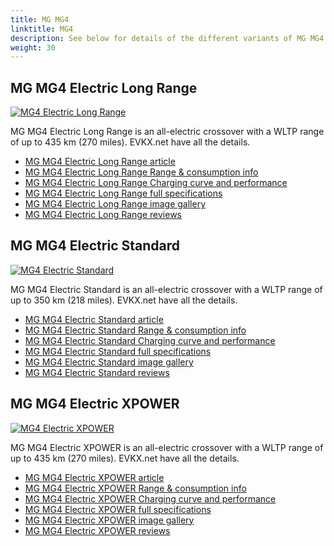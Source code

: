 ```yaml
---
title: MG MG4
linktitle: MG4
description: See below for details of the different variants of MG MG4
weight: 30
---
```

## MG MG4 Electric Long Range

[![MG4 Electric Long Range](https://media.evkx.net/multimedia/models/mg/mg4/mg4_electric_long_range/main_1_st.jpg)](/models/mg/mg4/mg4_electric_long_range/)

MG MG4 Electric Long Range is an all-electric crossover with a WLTP range of up to 435 km (270 miles). EVKX.net have all the details. 

- [MG MG4 Electric Long Range article](/models/mg/mg4/mg4_electric_long_range/)
- [MG MG4 Electric Long Range Range & consumption info](/models/mg/mg4/mg4_electric_long_range//rangeandconsumption)
- [MG MG4 Electric Long Range Charging curve and performance](/models/mg/mg4/mg4_electric_long_range//chargingcurve)
- [MG MG4 Electric Long Range full specifications](/models/mg/mg4/mg4_electric_long_range//specifications)
- [MG MG4 Electric Long Range image gallery](/models/mg/mg4/mg4_electric_long_range//gallery)
- [MG MG4 Electric Long Range reviews](/models/mg/mg4/mg4_electric_long_range//reviews)

## MG MG4 Electric Standard

[![MG4 Electric Standard](https://media.evkx.net/multimedia/models/mg/mg4/mg4_electric_standard/main_1_st.jpg)](/models/mg/mg4/mg4_electric_standard/)

MG MG4 Electric Standard is an all-electric crossover with a WLTP range of up to 350 km (218 miles). EVKX.net have all the details. 

- [MG MG4 Electric Standard article](/models/mg/mg4/mg4_electric_standard/)
- [MG MG4 Electric Standard Range & consumption info](/models/mg/mg4/mg4_electric_standard//rangeandconsumption)
- [MG MG4 Electric Standard Charging curve and performance](/models/mg/mg4/mg4_electric_standard//chargingcurve)
- [MG MG4 Electric Standard full specifications](/models/mg/mg4/mg4_electric_standard//specifications)
- [MG MG4 Electric Standard image gallery](/models/mg/mg4/mg4_electric_standard//gallery)
- [MG MG4 Electric Standard reviews](/models/mg/mg4/mg4_electric_standard//reviews)

## MG MG4 Electric XPOWER

[![MG4 Electric XPOWER](https://media.evkx.net/multimedia/models/mg/mg4/mg4_electric_xpower/main_1_st.jpg)](/models/mg/mg4/mg4_electric_xpower/)

MG MG4 Electric XPOWER is an all-electric crossover with a WLTP range of up to 435 km (270 miles). EVKX.net have all the details. 

- [MG MG4 Electric XPOWER article](/models/mg/mg4/mg4_electric_xpower/)
- [MG MG4 Electric XPOWER Range & consumption info](/models/mg/mg4/mg4_electric_xpower//rangeandconsumption)
- [MG MG4 Electric XPOWER Charging curve and performance](/models/mg/mg4/mg4_electric_xpower//chargingcurve)
- [MG MG4 Electric XPOWER full specifications](/models/mg/mg4/mg4_electric_xpower//specifications)
- [MG MG4 Electric XPOWER image gallery](/models/mg/mg4/mg4_electric_xpower//gallery)
- [MG MG4 Electric XPOWER reviews](/models/mg/mg4/mg4_electric_xpower//reviews)

